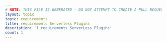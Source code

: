 ```yaml
---
# NOTE: THIS FILE IS GENERATED - DO NOT ATTEMPT TO CREATE A PULL REQUEST TO UPDATE THE DATA. 
layout: topic
topic: requirements
title: requirements Serverless Plugins
description: '1 requirements ServerLess Plugins'
count: 1
---
```

